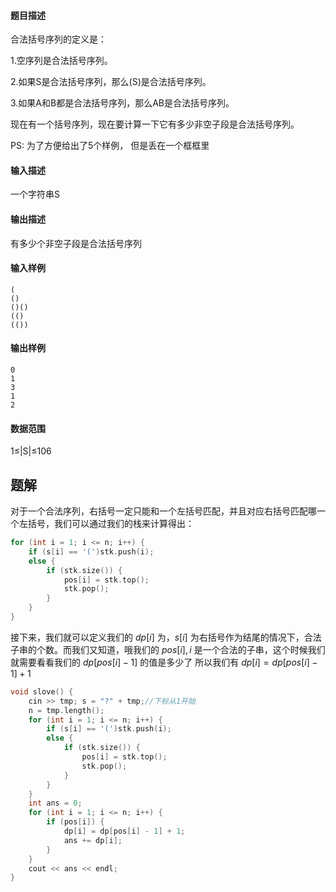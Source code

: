 #### 题目描述

合法括号序列的定义是：

1.空序列是合法括号序列。

2.如果S是合法括号序列，那么(S)是合法括号序列。

3.如果A和B都是合法括号序列，那么AB是合法括号序列。

现在有一个括号序列，现在要计算一下它有多少非空子段是合法括号序列。

PS: 为了方便给出了5个样例， 但是丢在一个框框里

#### 输入描述

一个字符串S

#### 输出描述

有多少个非空子段是合法括号序列

#### 输入样例

```
(
()
()()
(()
(())
```

#### 输出样例

```
0
1
3
1
2
```

#### 数据范围

1≤|S|≤106

## 题解
对于一个合法序列，右括号一定只能和一个左括号匹配，并且对应右括号匹配哪一个左括号，我们可以通过我们的栈来计算得出：
```cpp
for (int i = 1; i <= n; i++) {
    if (s[i] == '(')stk.push(i);
    else {
        if (stk.size()) {
            pos[i] = stk.top();
            stk.pop();
        }
    }
}
```

接下来，我们就可以定义我们的 $dp[i]$ 为，$s[i]$ 为右括号作为结尾的情况下，合法子串的个数。而我们又知道，哦我们的 $pos[i],i$ 是一个合法的子串，这个时候我们就需要看看我们的 $dp[pos[i]-1]$ 的值是多少了
所以我们有 $dp[i]=dp[pos[i]-1]+1$

```cpp
void slove() {
    cin >> tmp; s = "?" + tmp;//下标从1开始
    n = tmp.length();
    for (int i = 1; i <= n; i++) {
        if (s[i] == '(')stk.push(i);
        else {
            if (stk.size()) {
                pos[i] = stk.top();
                stk.pop();
            }
        }
    }
    int ans = 0;
    for (int i = 1; i <= n; i++) {
        if (pos[i]) {
            dp[i] = dp[pos[i] - 1] + 1;
            ans += dp[i];
        }
    }
    cout << ans << endl;
}
```